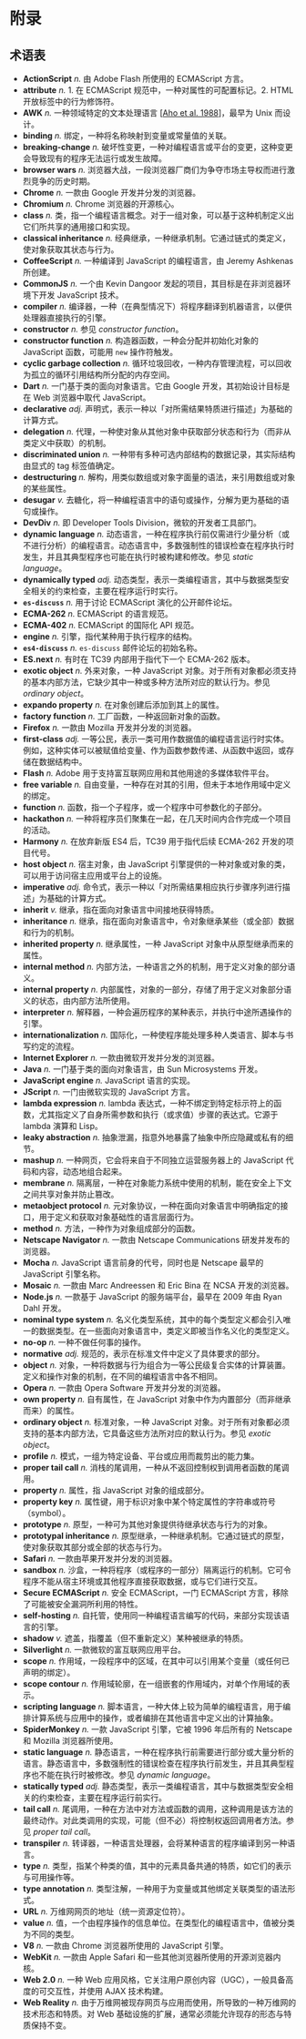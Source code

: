 # 附录

## 术语表
* <a id="ActionScript">**ActionScript**</a> *n.* 由 Adobe Flash 所使用的 ECMAScript 方言。
* <a id="attribute">**attribute**</a> *n.* 1. 在 ECMAScript 规范中，一种对属性的可配置标记。2. HTML 开放标签中的行为修饰符。
* <a id="AWK">**AWK**</a> *n.* 一种领域特定的文本处理语言 [[Aho et al. 1988](./references.md#aho1988awk)]，最早为 Unix 而设计。
* <a id="binding">**binding**</a> *n.* 绑定，一种将名称映射到变量或常量值的关联。
* <a id="breaking-change">**breaking-change**</a> *n.* 破坏性变更，一种对编程语言或平台的变更，这种变更会导致现有的程序无法运行或发生故障。
* <a id="browser-wars">**browser wars**</a> *n.* 浏览器大战，一段浏览器厂商们为争夺市场主导权而进行激烈竞争的历史时期。
* <a id="Chrome">**Chrome**</a> *n.* 一款由 Google 开发并分发的浏览器。
* <a id="Chromium">**Chromium**</a> *n.* Chrome 浏览器的开源核心。
* <a id="class">**class**</a> *n.* 类，指一个编程语言概念。对于一组对象，可以基于这种机制定义出它们所共享的通用接口和实现。
* <a id="classical-inheritance">**classical inheritance**</a> *n.* 经典继承，一种继承机制。它通过链式的类定义，使对象获取其状态与行为。
* <a id="CoffeeScript">**CoffeeScript**</a> *n.* 一种编译到 JavaScript 的编程语言，由 Jeremy Ashkenas 所创建。
* <a id="CommonJS">**CommonJS**</a> *n.* 一个由 Kevin Dangoor 发起的项目，其目标是在非浏览器环境下开发 JavaScript 技术。
* <a id="compiler">**compiler**</a> *n.* 编译器，一种（在典型情况下）将程序翻译到机器语言，以便供处理器直接执行的引擎。
* <a id="constructor">**constructor**</a> *n.* 参见 *constructor function*。
* <a id="constructor-function">**constructor function**</a> *n.* 构造器函数，一种会分配并初始化对象的 JavaScript 函数，可能用 `new` 操作符触发。
* <a id="cyclic-garbage-collection">**cyclic garbage collection**</a> *n.* 循环垃圾回收，一种内存管理流程，可以回收为孤立的循环引用结构所分配的内存空间。
* <a id="Dart">**Dart**</a> *n.* 一门基于类的面向对象语言。它由 Google 开发，其初始设计目标是在 Web 浏览器中取代 JavaScript。
* <a id="declarative">**declarative**</a> *adj.* 声明式，表示一种以「对所需结果特质进行描述」为基础的计算方式。
* <a id="delegation">**delegation**</a> *n.* 代理，一种使对象从其他对象中获取部分状态和行为（而非从类定义中获取）的机制。
* <a id="discriminated-union">**discriminated union**</a> *n.* 一种带有多种可选内部结构的数据记录，其实际结构由显式的 tag 标签值确定。
* <a id="destructuring">**destructuring**</a> *n.* 解构，用类似数组或对象字面量的语法，来引用数组或对象的某些属性。
* <a id="desugar">**desugar**</a> *v.* 去糖化，将一种编程语言中的语句或操作，分解为更为基础的语句或操作。
* <a id="DevDiv">**DevDiv**</a> *n.* 即 Developer Tools Division，微软的开发者工具部门。
* <a id="dynamic-language">**dynamic language**</a> *n.* 动态语言，一种在程序执行前仅需进行少量分析（或不进行分析）的编程语言。动态语言中，多数强制性的错误检查在程序执行时发生，并且其典型程序也可能在执行时被构建和修改。参见 *static language*。
* <a id="dynamically-typed">**dynamically typed**</a> *adj.* 动态类型，表示一类编程语言，其中与数据类型安全相关的约束检查，主要在程序运行时实行。
* <a id="es-discuss">**`es-discuss`**</a> *n.* 用于讨论 ECMAScript 演化的公开邮件论坛。
* <a id="ECMA-262">**ECMA-262**</a> *n.* ECMAScript 的语言规范。
* <a id="ECMA-402">**ECMA-402**</a> *n.* ECMAScript 的国际化 API 规范。
* <a id="engine">**engine**</a> *n.* 引擎，指代某种用于执行程序的结构。
* <a id="es4-dicuss">**`es4-discuss`**</a> *n.* `es-discuss` 邮件论坛的初始名称。
* <a id="ESnext">**ES.next**</a> *n.* 有时在 TC39 内部用于指代下一个 ECMA-262 版本。
* <a id="exotic-object">**exotic object**</a> *n.* 外来对象，一种 JavaScript 对象。对于所有对象都必须支持的基本内部方法，它缺少其中一种或多种方法所对应的默认行为。参见 *ordinary object*。
* <a id="expando-property">**expando property**</a> *n.* 在对象创建后添加到其上的属性。
* <a id="factory-function">**factory function**</a> *n.* 工厂函数，一种返回新对象的函数。
* <a id="Firefox">**Firefox**</a> *n.* 一款由 Mozilla 开发并分发的浏览器。
* <a id="first-class">**first-class**</a> *adj.* 一等公民，表示一类可用作数据值的编程语言运行时实体。例如，这种实体可以被赋值给变量、作为函数参数传递、从函数中返回，或存储在数据结构中。
* <a id="Flash">**Flash**</a> *n.* Adobe 用于支持富互联网应用和其他用途的多媒体软件平台。
* <a id="free-variable">**free variable**</a> *n.* 自由变量，一种存在对其的引用，但未于本地作用域中定义的绑定。
* <a id="function">**function**</a> *n.* 函数，指一个子程序，或一个程序中可参数化的子部分。
* <a id="hackathon">**hackathon**</a> *n.* 一种将程序员们聚集在一起，在几天时间内合作完成一个项目的活动。
* <a id="Harmony">**Harmony**</a> *n.* 在放弃新版 ES4 后，TC39 用于指代后续 ECMA-262 开发的项目代号。
* <a id="host-object">**host object**</a> *n.* 宿主对象，由 JavaScript 引擎提供的一种对象或对象的类，可以用于访问宿主应用或平台上的设施。
* <a id="imperative">**imperative**</a> *adj.* 命令式，表示一种以「对所需结果相应执行步骤序列进行描述」为基础的计算方式。
* <a id="inherit">**inherit**</a> *v.* 继承，指在面向对象语言中间接地获得特质。
* <a id="inheritance">**inheritance**</a> *n.* 继承，指在面向对象语言中，令对象继承某些（或全部）数据和行为的机制。
* <a id="inherited-property">**inherited property**</a> *n.* 继承属性，一种 JavaScript 对象中从原型继承而来的属性。
* <a id="internal-method">**internal method**</a> *n.* 内部方法，一种语言之外的机制，用于定义对象的部分语义。
* <a id="internal-property">**internal property**</a> *n.* 内部属性，对象的一部分，存储了用于定义对象部分语义的状态，由内部方法所使用。
* <a id="interpreter">**interpreter**</a> *n.* 解释器，一种会遍历程序的某种表示，并执行中途所遇操作的引擎。
* <a id="internationalization">**internationalization**</a> *n.* 国际化，一种使程序能处理多种人类语言、脚本与书写约定的流程。
* <a id="Internet-Explorer">**Internet Explorer**</a> *n.* 一款由微软开发并分发的浏览器。
* <a id="Java">**Java**</a> *n.* 一门基于类的面向对象语言，由 Sun Microsystems 开发。
* <a id="JavaScript-engine">**JavaScript engine**</a> *n.* JavaScript 语言的实现。
* <a id="JScript">**JScript**</a> *n.* 一门由微软实现的 JavaScript 方言。
* <a id="lambda-expression">**lambda expression**</a> *n.* lambda 表达式，一种不绑定到特定标示符上的函数，尤其指定义了自身所需参数和执行（或求值）步骤的表达式。它源于 lambda 演算和 Lisp。
* <a id="leaky-abstraction">**leaky abstraction**</a> *n.* 抽象泄漏，指意外地暴露了抽象中所应隐藏或私有的细节。
* <a id="mashup">**mashup**</a> *n.* 一种网页，它会将来自于不同独立运营服务器上的 JavaScript 代码和内容，动态地组合起来。
* <a id="membrane">**membrane**</a> *n.* 隔离层，一种在对象能力系统中使用的机制，能在安全上下文之间共享对象并防止篡改。
* <a id="metaobject-protocol">**metaobject protocol**</a> *n.* 元对象协议，一种在面向对象语言中明确指定的接口，用于定义和获取对象基础性的语言层面行为。
* <a id="method">**method**</a> *n.* 方法，一种作为对象组成部分的函数。
* <a id="Netscape-Navigator">**Netscape Navigator**</a> *n.* 一款由 Netscape Communications 研发并发布的浏览器。
* <a id="Mocha">**Mocha**</a> *n.* JavaScript 语言前身的代号，同时也是 Netscape 最早的 JavaScript 引擎名称。
* <a id="Mosaic">**Mosaic**</a> *n.* 一款由 Marc Andreessen 和 Eric Bina 在 NCSA 开发的浏览器。
* <a id="Nodejs">**Node.js**</a> *n.* 一款基于 JavaScript 的服务端平台，最早在 2009 年由 Ryan Dahl 开发。
* <a id="nominal-type-system">**nominal type system**</a> *n.* 名义化类型系统，其中的每个类型定义都会引入唯一的数据类型。在一些面向对象语言中，类定义即被当作名义化的类型定义。
* <a id="no-op">**no-op**</a> *n.* 一种不做任何事的操作。
* <a id="normative">**normative**</a> *adj.* 规范的，表示在标准文件中定义了具体要求的部分。
* <a id="object">**object**</a> *n.* 对象，一种将数据与行为组合为一等公民级复合实体的计算装置。定义和操作对象的机制，在不同的编程语言中各不相同。
* <a id="Opera">**Opera**</a> *n.* 一款由 Opera Software 开发并分发的浏览器。
* <a id="own-property">**own property**</a> *n.* 自有属性，在 JavaScript 对象中作为内置部分（而非继承而来）的属性。
* <a id="ordinary-object">**ordinary object**</a> *n.* 标准对象，一种 JavaScript 对象。对于所有对象都必须支持的基本内部方法，它具备这些方法所对应的默认行为。参见 *exotic object*。
* <a id="profile">**profile**</a> *n.* 模式，一组为特定设备、平台或应用而裁剪出的能力集。
* <a id="proper-tail-call">**proper tail call**</a> *n.* 消栈的尾调用，一种从不返回控制权到调用者函数的尾调用。
* <a id="property">**property**</a> *n.* 属性，指 JavaScript 对象的组成部分。
* <a id="property-key">**property key**</a> *n.* 属性键，用于标识对象中某个特定属性的字符串或符号（symbol）。
* <a id="prototype">**prototype**</a> *n.* 原型，一种可为其他对象提供待继承状态与行为的对象。
* <a id="prototypal-inheritance">**prototypal inheritance**</a> *n.* 原型继承，一种继承机制。它通过链式的原型，使对象获取其部分或全部的状态与行为。
* <a id="Safari">**Safari**</a> *n.* 一款由苹果开发并分发的浏览器。
* <a id="sandbox">**sandbox**</a> *n.* 沙盒，一种将程序（或程序的一部分）隔离运行的机制。它可令程序不能从宿主环境或其他程序直接获取数据，或与它们进行交互。
* <a id="Secure-ECMAScript">**Secure ECMAScript**</a> *n.* 安全 ECMAScript，一门 ECMAScript 方言，移除了可能被安全漏洞所利用的特性。
* <a id="self-hosting">**self-hosting**</a> *n.* 自托管，使用同一种编程语言编写的代码，来部分实现该语言的引擎。
* <a id="shadow">**shadow**</a> *v.* 遮盖，指覆盖（但不重新定义）某种被继承的特质。
* <a id="Silverlight">**Silverlight**</a> *n.* 一款微软的富互联网应用平台。
* <a id="scope">**scope**</a> *n.* 作用域，一段程序中的区域，在其中可以引用某个变量（或任何已声明的绑定）。
* <a id="scope-contour">**scope contour**</a> *n.* 作用域轮廓，在一组嵌套的作用域内，对单个作用域的表示。
* <a id="scripting-language">**scripting language**</a> *n.* 脚本语言，一种大体上较为简单的编程语言，用于编排计算系统与应用中的操作，或者编排在其他语言中定义出的计算抽象。
* <a id="SpiderMonkey">**SpiderMonkey**</a> *n.* 一款 JavaScript 引擎，它被 1996 年后所有的 Netscape 和 Mozilla 浏览器所使用。
* <a id="static-language">**static language**</a> *n.* 静态语言，一种在程序执行前需要进行部分或大量分析的语言。静态语言中，多数强制性的错误检查在程序执行前发生，并且其典型程序也不能在执行时被修改。参见 *dynamic language*。
* <a id="statically-typed">**statically typed**</a> *adj.* 静态类型，表示一类编程语言，其中与数据类型安全相关的约束检查，主要在程序运行前实行。
* <a id="tail-call">**tail call**</a> *n.* 尾调用，一种在方法中对方法或函数的调用，这种调用是该方法的最终动作。对此类调用的实现，可能（但不必）将控制权返回调用者方法。参见 *proper tail call*。
* <a id="transpiler">**transpiler**</a> *n.* 转译器，一种语言处理器，会将某种语言的程序编译到另一种语言。
* <a id="type">**type**</a> *n.* 类型，指某个种类的值，其中的元素具备共通的特质，如它们的表示与可用操作等。
* <a id="type-annotation">**type annotation**</a> *n.* 类型注解，一种用于为变量或其他绑定关联类型的语法形式。
* <a id="URL">**URL**</a> *n.* 万维网网页的地址（统一资源定位符）。
* <a id="value">**value**</a> *n.* 值，一个由程序操作的信息单位。在类型化的编程语言中，值被分类为不同的类型。
* <a id="V8">**V8**</a> *n.* 一款由 Chrome 浏览器所使用的 JavaScript 引擎。
* <a id="WebKit">**WebKit**</a> *n.* 一款由 Apple Safari 和一些其他浏览器所使用的开源浏览器内核。
* <a id="Web-20">**Web 2.0**</a> *n.* 一种 Web 应用风格，它关注用户原创内容（UGC），一般具备高度的可交互性，并使用 AJAX 技术构建。
* <a id="Web-Reality">**Web Reality**</a> *n.* 由于万维网被现存网页与应用而使用，所导致的一种万维网的技术形态和特质。对 Web 基础设施的扩展，通常必须能允许现存的形态与特质保持不变。
